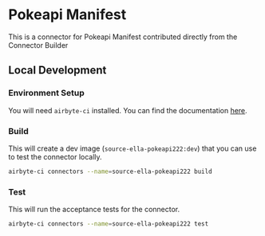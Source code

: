 # Pokeapi Manifest
This is a connector for Pokeapi Manifest contributed directly from the Connector Builder


## Local Development
### Environment Setup
You will need `airbyte-ci` installed. You can find the documentation [here](airbyte-ci).

### Build
This will create a dev image (`source-ella-pokeapi222:dev`) that you can use to test the connector locally.
```bash
airbyte-ci connectors --name=source-ella-pokeapi222 build
```

### Test
This will run the acceptance tests for the connector.
```bash
airbyte-ci connectors --name=source-ella-pokeapi222 test
```

